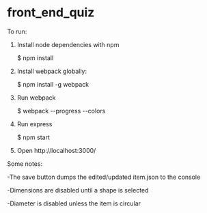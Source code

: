 front_end_quiz
==============
To run:

1. Install node dependencies with npm

    $ npm install
2. Install webpack globally:

    $ npm install -g webpack
3. Run webpack

    $ webpack --progress --colors
4. Run express

    $ npm start
5. Open http://localhost:3000/

Some notes:

-The save button dumps the edited/updated item.json to the console

-Dimensions are disabled until a shape is selected

-Diameter is disabled unless the item is circular
